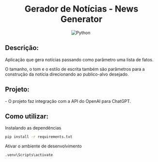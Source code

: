 <div align="center">  

<h1> Gerador de Notícias - News Generator </h1>

![Python](https://img.shields.io/badge/-Python-1e272e?style=for-the-badge&logo=python)&nbsp;
</div>

<h2> Descrição: </h2>
<p>
Aplicação que gera notícias passando como parâmetro uma lista de fatos.

O tamanho, o tom e o estilo de escrita também são parâmetros para a construção da notícia direcionando ao publico-alvo desejado.
</p>

<h2> Projeto: </h2>
<p>
- O projeto faz integração com a API do OpenAI para ChatGPT. 
</p>


<h2> Como utilizar: </h2>
<p>
Instalando as dependências

```sh
pip install -r requirements.txt
```

Ativar o ambiente de desenvolvimento

```sh
.venv\Scripts\activate 
```

</p>